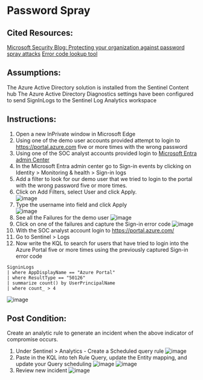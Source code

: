 # Password Spray

Cited Resources:
-----------------
[Microsoft Security Blog: Protecting your organization against password spray attacks](https://www.microsoft.com/en-us/security/blog/2020/04/23/protecting-organization-password-spray-attacks/)
[Error code lookup tool](https://login.microsoftonline.com/error)

Assumptions:
------------
The Azure Active Directory solution is installed from the Sentinel Content hub
The Azure Active Directory Diagnostics settings have been configured to send SignInLogs to the Sentinel Log Analytics workspace


Instructions:
--------------
1. Open a new InPrivate window in Microsoft Edge
2. Using one of the demo user accounts provided attempt to login to https://portal.azure.com five or more times with the wrong password
3. Using one of the SOC analyst accounts provided login to [Microsoft Entra admin Center](https://entra.microsoft.com/)
4. In the Microsoft Entra admin center go to Sign-in events by clicking on Identity > Monitoring & health > Sign-in logs
5. Add a filter to look for our demo user that we tried to login to the portal with the wrong password five or more times.
6. Click on Add Filters, select User and click Apply.<br />
![image](https://github.com/Tungsten66/Scenarios/assets/40893034/8bd0cf43-72c3-4fd9-8ba8-f1dfb97b3b0f)
7. Type the username into field and click Apply <br />
![image](https://github.com/Tungsten66/Scenarios/assets/40893034/9f1ac69a-6adb-42dd-bfbf-f5708dbdc199)
8. See all the Failures for the demo user
![image](https://github.com/Tungsten66/Scenarios/assets/40893034/526964ef-a9fd-43dd-b89b-e525f23328aa)
9. Click on one of the failures and capture the Sign-in error code
![image](https://github.com/Tungsten66/Scenarios/assets/40893034/4ef8f046-1478-4a6c-b275-ffbc0148f561)
10. With the SOC analyst account login to https://portal.azure.com/
11. Go to Sentinel > Logs
12. Now write the KQL to search for users that have tried to login into the Azure Portal five or more times using the previously captured Sign-in error code
```console
SigninLogs
| where AppDisplayName == "Azure Portal"
| where ResultType == "50126"
| summarize count() by UserPrincipalName
| where count_ > 4
```
![image](https://github.com/Tungsten66/Scenarios/assets/40893034/3759eb42-095e-4446-a4ca-fbc66a302fe2)



Post Condition:
----------------

Create an analytic rule to generate an incident when the above indicator of compromise occurs.

1. Under Sentinel > Analytics - Create a Scheduled query rule
![image](https://github.com/Tungsten66/Scenarios/assets/40893034/fb9ba7c7-4252-4003-91fd-2d2a16dda4fa)
2. Paste in the KQL into teh Rule Query,  update the Entity mapping, and update your Query scheduling
![image](https://github.com/Tungsten66/Scenarios/assets/40893034/55e7974b-26c5-4c9c-b977-f50f447bdc8a)
![image](https://github.com/Tungsten66/Scenarios/assets/40893034/a17621b0-193b-4fae-817d-6d5a22857f8f)
4. Review new incident
![image](https://github.com/Tungsten66/Scenarios/assets/40893034/c4d72e71-db17-4ec0-980c-980ba5010338)



